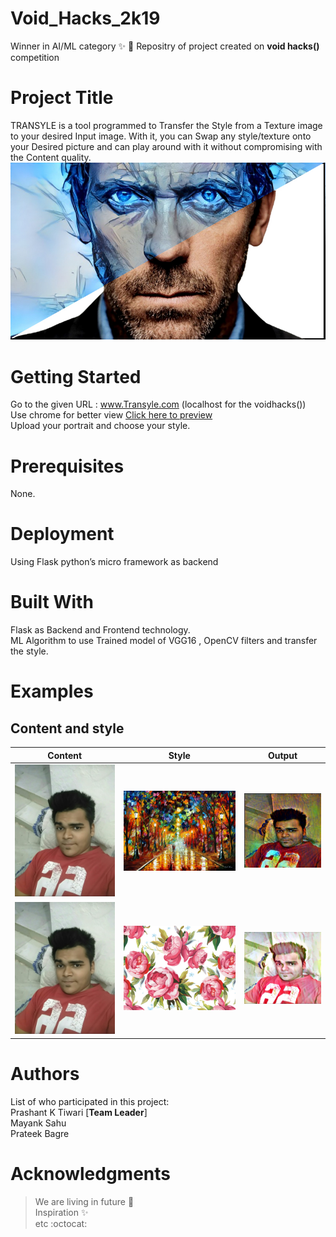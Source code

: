 # Void_Hacks_2k19
Winner in AI/ML category :sparkles: :rocket:
Repositry of project created on **void hacks()** competition
# Project Title
TRANSYLE is a tool programmed to Transfer the Style from a Texture image to your desired Input image. With it, you can Swap any style/texture onto your Desired picture and can play around with it without compromising with the Content quality.
![alt text](https://github.com/mass9/Void_Hacks_2k19/blob/master/static/page.jpg)
# Getting Started
Go to the given URL : www.Transyle.com (localhost for the voidhacks()) <br/> Use chrome for better view
[Click here to preview](http://htmlpreview.github.io/?https://github.com/mass9/Void_Hacks_2k19/blob/master/Website%20/index.html)<br/>
Upload your portrait and choose your style.

# Prerequisites
 None.

# Deployment
Using Flask python’s micro framework as backend<br/>

# Built With
Flask as Backend and Frontend technology.<br/>
ML Algorithm to use Trained model of VGG16 , OpenCV filters and transfer the style.

# Examples
## Content and style 
Content | Style | Output
--------|-------|-------
![test image size](https://github.com/mass9/Void_Hacks_2k19/blob/master/images/prateek.jpeg) |![test image size](https://github.com/mass9/Void_Hacks_2k19/blob/master/static/style1.jpg) | ![test image size](https://github.com/mass9/Void_Hacks_2k19/blob/master/images/after80.PNG)<br/>
![test image size](https://github.com/mass9/Void_Hacks_2k19/blob/master/images/prateek.jpeg) |![test image size](https://github.com/mass9/Void_Hacks_2k19/blob/master/images/roses.jpg) | ![test image size](https://github.com/mass9/Void_Hacks_2k19/blob/master/images/withroses.PNG)
# Authors
List of who participated in this project:<br/>
Prashant K Tiwari [**Team Leader**] <br/>
Mayank Sahu<br/>
Prateek Bagre<br/>

# Acknowledgments
>We are living in future :rocket:<br/>
>Inspiration :sparkles: <br/>
>etc :octocat:
